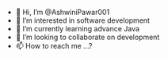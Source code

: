 - 👋 Hi, I’m @AshwiniPawar001
- 👀 I’m interested in software development 
- 🌱 I’m currently learning advance Java 
- 💞️ I’m looking to collaborate on development
- 📫 How to reach me ...?

<!---
AshwiniPawar001/AshwiniPawar001 is a ✨ special ✨ repository because its `README.md` (this file) appears on your GitHub profile.
You can click the Preview link to take a look at your changes.
--->
